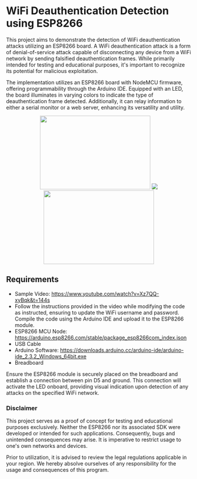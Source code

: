 <h1>WiFi Deauthentication Detection using ESP8266</h1>
<p>This project aims to demonstrate the detection of WiFi deauthentication attacks utilizing an ESP8266 board. A WiFi deauthentication attack is a form of denial-of-service attack capable of disconnecting any device from a WiFi network by sending falsified deauthentication frames. While primarily intended for testing and educational purposes, it's important to recognize its potential for malicious exploitation.</p>
<p>The implementation utilizes an ESP8266 board with NodeMCU firmware, offering programmability through the Arduino IDE. Equipped with an LED, the board illuminates in varying colors to indicate the type of deauthentication frame detected. Additionally, it can relay information to either a serial monitor or a web server, enhancing its versatility and utility.</p>
<div style="text-align:center;">
  <img src="https://protosupplies.com/wp-content/uploads/2018/07/ESP8266-NodeMCU-V1.0-ESP-12E-WiFi-Module.jpg" width="300" height="200">
  <img src="https://iotdesignpro.com/sites/default/files/main-image/ESP8266-based-Webserver-to-Control-LED-from-Webpage.jpg">
  <img src="https://cdn.shortpixel.ai/spai/q_lossy+ret_img/https://i2.wp.com/www.electroniclinic.com/wp-content/uploads/2020/06/NodeMCU_PWM_Pins.png?w=1281&ssl=1" width="300" height="200">
</div>
<h2>Requirements</h2>
<ul>
  <li>Sample Video: <a href="https://www.youtube.com/watch?v=Xz7QQ-xyBqk&t=144s">https://www.youtube.com/watch?v=Xz7QQ-xyBqk&t=144s</a></li>
  <li>Follow the instructions provided in the video while modifying the code as instructed, ensuring to update the WiFi username and password. Compile the code using the Arduino IDE and upload it to the ESP8266 module.</li>
  <li>ESP8266 MCU Node: <a href="https://arduino.esp8266.com/stable/package_esp8266com_index.json">https://arduino.esp8266.com/stable/package_esp8266com_index.json</a></li>
  <li>USB Cable</li>
  <li>Arduino Software: <a href="https://downloads.arduino.cc/arduino-ide/arduino-ide_2.3.2_Windows_64bit.exe">https://downloads.arduino.cc/arduino-ide/arduino-ide_2.3.2_Windows_64bit.exe</a></li>
  <li>Breadboard</li>
</ul>
<p>Ensure the ESP8266 module is securely placed on the breadboard and establish a connection between pin D5 and ground. This connection will activate the LED onboard, providing visual indication upon detection of any attacks on the specified WiFi network.</p>
<h3>Disclaimer</h3>
<p>This project serves as a proof of concept for testing and educational purposes exclusively. Neither the ESP8266 nor its associated SDK were developed or intended for such applications. Consequently, bugs and unintended consequences may arise. It is imperative to restrict usage to one's own networks and devices.</p>
<p>Prior to utilization, it is advised to review the legal regulations applicable in your region. We hereby absolve ourselves of any responsibility for the usage and consequences of this program.</p>
